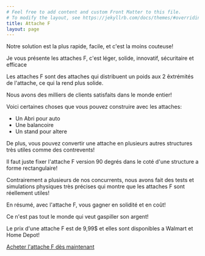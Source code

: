 ```yaml
---
# Feel free to add content and custom Front Matter to this file.
# To modify the layout, see https://jekyllrb.com/docs/themes/#overriding-theme-defaults
title: Attache F
layout: page
---
```

Notre solution est la plus rapide, facile, et c'est la moins couteuse!

Je vous présente les attaches F, c'est léger, solide, innovatif, sécuritaire et efficace

Les attaches F sont des attaches qui distribuent un poids aux 2 êxtrémités de l'attache, ce qui la rend plus solide.

Nous avons des milliers de clients satisfaits dans le monde entier!

Voici certaines choses que vous pouvez construire avec les attaches:
- Un Abri pour auto
- Une balancoire
- Un stand pour altere

De plus, vous pouvez convertir une attache en plusieurs autres structures très utiles comme des contrevents!

Il faut juste fixer l'attache F version 90 degrés dans le coté d'une structure a forme rectangulaire!

Contrairement a plusieurs de nos concurrents, nous avons fait des tests et simulations physiques très précises qui montre que les attaches F sont réellement utiles!

En résumé, avec l'attache F, vous gagner en solidité et en coût!

Ce n'est pas tout le monde qui veut gaspiller son argent!

Le prix d'une attache F est de 9,99$ et elles sont disponibles a Walmart et Home Depot!

<a href="https://tiny.cc/acheterattachef">Acheter l'attache F dès maintenant</a>

